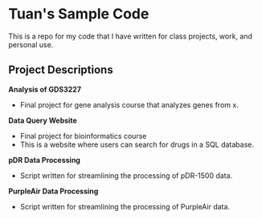 # Tuan's Sample Code #
This is a repo for my code that I have written for class projects, work, and personal use.

## Project Descriptions ##
**Analysis of GDS3227**
- Final project for gene analysis course that analyzes genes from x.

**Data Query Website**
- Final project for bioinformatics course
- This is a website where users can search for drugs in a SQL database.

**pDR Data Processing**
- Script written for streamlining the processing of pDR-1500 data.

**PurpleAir Data Processing**
- Script written for streamlining the processing of PurpleAir data.
